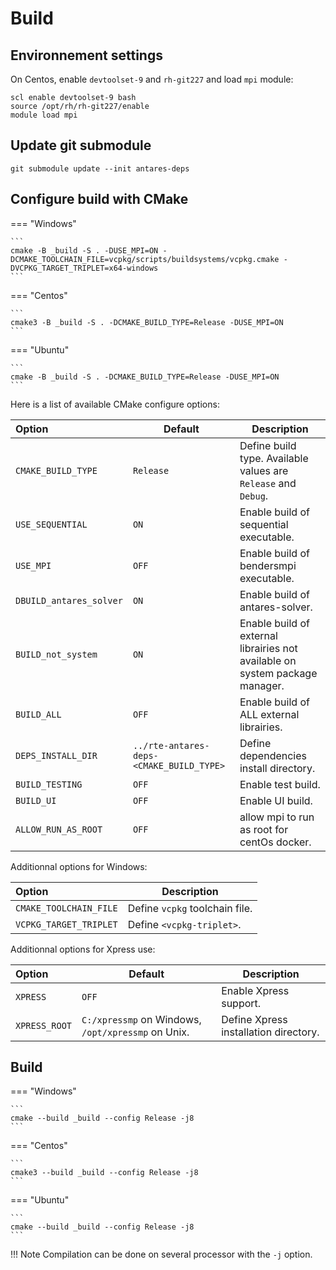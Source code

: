 # Build

## Environnement settings
On Centos, enable `devtoolset-9` and `rh-git227` and load `mpi` module:
```
scl enable devtoolset-9 bash
source /opt/rh/rh-git227/enable
module load mpi
```
## Update git submodule
```
git submodule update --init antares-deps
```
## Configure build with CMake
=== "Windows"

    ```
    cmake -B _build -S . -DUSE_MPI=ON -DCMAKE_TOOLCHAIN_FILE=vcpkg/scripts/buildsystems/vcpkg.cmake -DVCPKG_TARGET_TRIPLET=x64-windows
    ```
=== "Centos"

    ```
    cmake3 -B _build -S . -DCMAKE_BUILD_TYPE=Release -DUSE_MPI=ON
    ```
=== "Ubuntu"

    ```
    cmake -B _build -S . -DCMAKE_BUILD_TYPE=Release -DUSE_MPI=ON
    ```

Here is a list of available CMake configure options:

|Option | Default|Description |
|:-------|-------|-------|
|`CMAKE_BUILD_TYPE` |`Release`| Define build type. Available values are `Release` and `Debug`.  |
|`USE_SEQUENTIAL`|`ON`|Enable build of sequential executable.|
|`USE_MPI`|`OFF`|Enable build of bendersmpi executable. |
|`DBUILD_antares_solver`|`ON`|Enable build of antares-solver.|
|`BUILD_not_system`|`ON`|Enable build of external librairies not available on system package manager.|
|`BUILD_ALL`|`OFF`|Enable build of ALL external librairies.|
|`DEPS_INSTALL_DIR`|`../rte-antares-deps-<CMAKE_BUILD_TYPE>`|Define dependencies install directory.|
|`BUILD_TESTING`|`OFF`|Enable test build.|
|`BUILD_UI`|`OFF`|Enable UI build.|
|`ALLOW_RUN_AS_ROOT`|`OFF`|allow mpi to run as root for centOs docker.|

Additionnal options for Windows:

|Option |Description |
|:-------|-------|
|`CMAKE_TOOLCHAIN_FILE`|Define `vcpkg` toolchain file. |
|`VCPKG_TARGET_TRIPLET`|Define `<vcpkg-triplet>`. |

Additionnal options for Xpress use:

|Option | Default|Description |
|:-------|-------|-------|
|`XPRESS`|`OFF`| Enable Xpress support. |
|`XPRESS_ROOT`|`C:/xpressmp` on Windows, `/opt/xpressmp` on Unix. | Define Xpress installation directory. |

## Build
=== "Windows"

    ```
    cmake --build _build --config Release -j8
    ```
=== "Centos"

    ```
    cmake3 --build _build --config Release -j8
    ```
=== "Ubuntu"

    ```
    cmake --build _build --config Release -j8
    ```
!!! Note
    Compilation can be done on several processor with the `-j` option.
